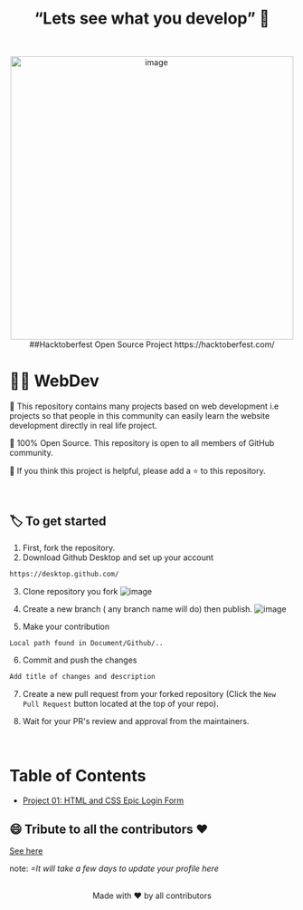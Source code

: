 ## <h1 align="center">“Lets see what you develop” :thought_balloon:</h1>

<br>
  <p align="center">
  <a><img src="https://i.giphy.com/media/f3iwJFOVOwuy7K6FFw/giphy.webp" alt="image" width="500"></a>
<br>
##Hacktoberfest Open Source Project
https://hacktoberfest.com/
  
# 🐱‍💻 WebDev

📌 This repository contains many projects based on web development i.e projects so that people in this community can easily learn the website development directly in real life project.

📌 100% Open Source. This repository is open to all members of GitHub community.

📌 If you think this project is helpful, please add a ⭐ to this repository.

<br>

## 🏷️ To get started

1. First, fork the repository.
2. Download Github Desktop and set up your account

```markdown
https://desktop.github.com/
```

3. Clone repository you fork
![image](https://user-images.githubusercontent.com/64911590/194698791-093224bf-3361-4574-92aa-0737729e007f.png)


4. Create a new branch ( any branch name will do) then publish.
![image](https://user-images.githubusercontent.com/64911590/194698861-f6740a5d-6598-492d-884f-67eb1c7fbd4a.png)

5. Make your contribution

```markdown
Local path found in Document/Github/..

```
6. Commit and push the changes

```markdown
Add title of changes and description
```

7. Create a new pull request from your forked repository (Click the `New Pull Request` button located at the top of your repo).

8. Wait for your PR's review and approval from the maintainers.

  <br>
  
  
#  Table of Contents
- [Project 01: HTML and CSS Epic Login Form](https://github.com/letdummy/Simple-to-Advance/tree/master/01.%20HTML%20and%20CSS%20Epic%20Login%20Form)

  
  
## 😄 Tribute to all the contributors ❤️

<a href= "https://jmdinela.github.io/WebDev/tributeforcontributer.html">See here</a>

note: <i>=It will take a few days to update your profile here</i>
<a href="https://github.com/jmdinela/WebDev/graphs/contributors">
</a>
<br>
<br>

<p align="center">Made with ❤️ by all contributors </p>
